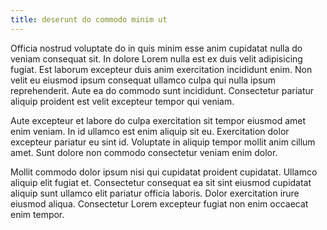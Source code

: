 ```yaml
---
title: deserunt do commodo minim ut
---
```


Officia nostrud voluptate do in quis minim esse anim cupidatat nulla do veniam consequat sit. In dolore Lorem nulla est ex duis velit adipisicing fugiat. Est laborum excepteur duis anim exercitation incididunt enim. Non velit eu eiusmod ipsum consequat ullamco culpa qui nulla ipsum reprehenderit. Aute ea do commodo sunt incididunt. Consectetur pariatur aliquip proident est velit excepteur tempor qui veniam.

Aute excepteur et labore do culpa exercitation sit tempor eiusmod amet enim veniam. In id ullamco est enim aliquip sit eu. Exercitation dolor excepteur pariatur eu sint id. Voluptate in aliquip tempor mollit anim cillum amet. Sunt dolore non commodo consectetur veniam enim dolor.

Mollit commodo dolor ipsum nisi qui cupidatat proident cupidatat. Ullamco aliquip elit fugiat et. Consectetur consequat ea sit sint eiusmod cupidatat aliquip sunt ullamco elit pariatur officia laboris. Dolor exercitation irure eiusmod aliqua. Consectetur Lorem excepteur fugiat non enim occaecat enim tempor.